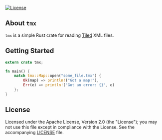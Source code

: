 [![License](https://img.shields.io/badge/license-Apache%202-blue.svg)](https://www.apache.org/licenses/LICENSE-2.0)

## About `tmx`

`tmx` is a simple Rust crate for reading [Tiled](http://www.mapeditor.org/) XML files.

## Getting Started

```rust
extern crate tmx;

fn main() {
    match tmx::Map::open("some_file.tmx") {
        Ok(map) => println!("Got a map!"),
        Err(e) => println!("Got an error: {}", e)
    };
}
```

## License

Licensed under the Apache License, Version 2.0 (the "License");
you may not use this file except in compliance with the License.
See the accompanying [LICENSE](LICENSE.txt) file.
